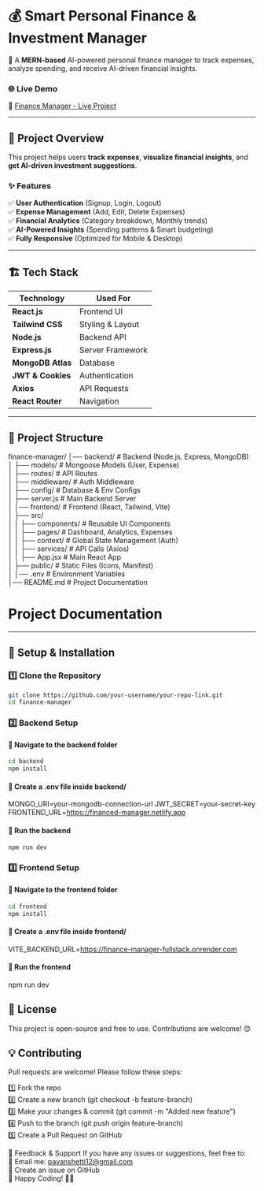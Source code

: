 # 💰 Smart Personal Finance & Investment Manager

🚀 A **MERN-based** AI-powered personal finance manager to track expenses, analyze spending, and receive AI-driven financial insights.  

### 🌐 **Live Demo**  
🔗 [Finance Manager - Live Project](https://financed-manager.netlify.app/)  

---

## 📸 **Project Overview**  
This project helps users **track expenses**, **visualize financial insights**, and **get AI-driven investment suggestions**.  
### ✨ **Features**  
✅ **User Authentication** (Signup, Login, Logout)  
✅ **Expense Management** (Add, Edit, Delete Expenses)  
✅ **Financial Analytics** (Category breakdown, Monthly trends)  
✅ **AI-Powered Insights** (Spending patterns & Smart budgeting)  
✅ **Fully Responsive** (Optimized for Mobile & Desktop)  

---

## 🏗️ **Tech Stack**  

| **Technology**      | **Used For**        |
|---------------------|--------------------|
| **React.js**       | Frontend UI        |
| **Tailwind CSS**   | Styling & Layout   |
| **Node.js**        | Backend API        |
| **Express.js**     | Server Framework   |
| **MongoDB Atlas**  | Database           |
| **JWT & Cookies**  | Authentication     |
| **Axios**          | API Requests       |
| **React Router**   | Navigation         |

---

## 📂 **Project Structure**  
finance-manager/
│── backend/               # Backend (Node.js, Express, MongoDB) <br>
│   ├── models/            # Mongoose Models (User, Expense) <br>
│   ├── routes/            # API Routes<br>
│   ├── middleware/        # Auth Middleware <br>
│   ├── config/            # Database & Env Configs <br>
│   ├── server.js          # Main Backend Server<br>
│
│── frontend/              # Frontend (React, Tailwind, Vite) <br>
│   ├── src/ <br>
│   │   ├── components/    # Reusable UI Components <br>
│   │   ├── pages/         # Dashboard, Analytics, Expenses <br>
│   │   ├── context/       # Global State Management (Auth) <br>
│   │   ├── services/      # API Calls (Axios) <br>
│   │   ├── App.jsx        # Main React App <br>
│   ├── public/            # Static Files (Icons, Manifest) <br>
│
│── .env                   # Environment Variables <br>
│── README.md              # Project Documentation <br>

# Project Documentation

---

## 🚀 **Setup & Installation**  

### **1️⃣ Clone the Repository**  
```sh
git clone https://github.com/your-username/your-repo-link.git
cd finance-manager
```
### 2️⃣ Backend Setup
#### 📁 Navigate to the backend folder
```sh
cd backend
npm install
```

#### 🔹 Create a .env file inside backend/
MONGO_URI=your-mongodb-connection-url
JWT_SECRET=your-secret-key
FRONTEND_URL=https://financed-manager.netlify.app

#### 🔹 Run the backend
```sh
npm run dev
```

### 3️⃣ Frontend Setup
#### 📁 Navigate to the frontend folder
```sh
cd frontend
npm install
```

#### 🔹 Create a .env file inside frontend/
VITE_BACKEND_URL=https://finance-manager-fullstack.onrender.com

#### 🔹 Run the frontend
npm run dev

## 📜 License
This project is open-source and free to use. Contributions are welcome! 😊

## 💡 Contributing
Pull requests are welcome! Please follow these steps:

1️⃣ Fork the repo <br>
2️⃣ Create a new branch (git checkout -b feature-branch) <br>
3️⃣ Make your changes & commit (git commit -m "Added new feature") <br>
4️⃣ Push to the branch (git push origin feature-branch) <br>
5️⃣ Create a Pull Request on GitHub <br>

💬 Feedback & Support
If you have any issues or suggestions, feel free to: <br>
📧 Email me: pavanshetti12@gmail.com <br>
📢 Create an issue on GitHub <br>
🙌 Happy Coding! 🚀🔥 
